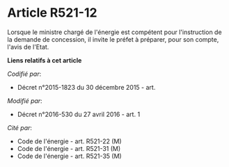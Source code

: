 # Article R521-12

Lorsque le ministre chargé de l'énergie est compétent pour l'instruction de la demande de concession, il invite le préfet à
préparer, pour son compte, l'avis de l'Etat.

**Liens relatifs à cet article**

_Codifié par_:

  - Décret n°2015-1823 du 30 décembre 2015 - art.

_Modifié par_:

  - Décret n°2016-530 du 27 avril 2016 - art. 1

_Cité par_:

  - Code de l'énergie - art. R521-22 (M)
  - Code de l'énergie - art. R521-31 (M)
  - Code de l'énergie - art. R521-35 (M)
